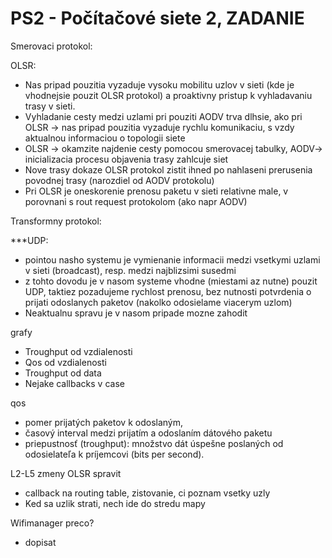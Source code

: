 # PS2 - Počítačové siete 2, ZADANIE

Smerovaci protokol:

OLSR:
- Nas pripad pouzitia vyzaduje vysoku mobilitu uzlov v sieti (kde je vhodnejsie pouzit OLSR protokol) a proaktivny pristup k vyhladavaniu trasy v sieti.
- Vyhladanie cesty medzi uzlami pri pouziti AODV trva dlhsie, ako pri OLSR -> nas pripad pouzitia vyzaduje rychlu komunikaciu, s vzdy aktualnou informaciou o topologii siete 
- OLSR -> okamzite najdenie cesty pomocou smerovacej tabulky, AODV-> inicializacia procesu objavenia trasy zahlcuje siet
- Nove trasy dokaze OLSR protokol zistit ihned po nahlaseni prerusenia povodnej trasy (narozdiel od AODV protokolu)
- Pri OLSR je oneskorenie prenosu paketu v sieti relativne male, v porovnani s rout request protokolom (ako napr AODV) 

Transformny protokol:

***UDP:
- pointou nasho systemu je vymienanie informacii medzi vsetkymi uzlami v sieti  (broadcast), resp. medzi najblizsimi susedmi
- z tohto dovodu je v nasom systeme vhodne (miestami az nutne) pouzit UDP, taktiez pozadujeme rychlost prenosu, bez nutnosti potvrdenia o prijati odoslanych paketov (nakolko odosielame viacerym uzlom)
- Neaktualnu spravu je v nasom pripade mozne zahodit

grafy
- Troughput od vzdialenosti
- Qos od vzdialenosti 
- Troughput od data
- Nejake callbacks v case

qos
- pomer prijatých paketov k odoslaným, 
- časový interval medzi prijatím a odoslaním dátového paketu 
- priepustnosť (troughput): množstvo dát úspešne poslaných od odosielateľa k príjemcovi (bits per second).

L2-L5 zmeny
OLSR spravit
- callback na routing table, zistovanie, ci poznam vsetky uzly 
- Ked sa uzlik strati, nech ide do stredu mapy

Wifimanager preco?
- dopisat
